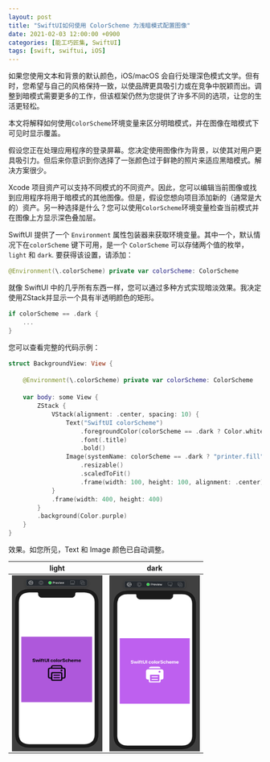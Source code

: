```yaml
---
layout: post
title: "SwiftUI如何使用 ColorScheme 为浅暗模式配置图像"
date: 2021-02-03 12:00:00 +0900
categories: [能工巧匠集, SwiftUI]
tags: [swift, swiftui, iOS]
---
```



如果您使用文本和背景的默认颜色，iOS/macOS 会自行处理深色模式文学。但有时，您希望与自己的风格保持一致，以使品牌更具吸引力或在竞争中脱颖而出。调整到暗模式需要更多的工作，但该框架仍然为您提供了许多不同的选项，让您的生活更轻松。

本文将解释如何使用`ColorScheme`环境变量来区分明暗模式，并在图像在暗模式下可见时显示覆盖。

假设您正在处理应用程序的登录屏幕。您决定使用图像作为背景，以使其对用户更具吸引力。但后来你意识到你选择了一张颜色过于鲜艳的照片来适应黑暗模式。解决方案很少。

Xcode 项目资产可以支持不同模式的不同资产。因此，您可以编辑当前图像或找到应用程序将用于暗模式的其他图像。但是，假设您想向项目添加新的（通常是大的）资产。另一种选择是什么？您可以使用`ColorScheme`环境变量检查当前模式并在图像上方显示深色叠加层。

SwiftUI 提供了一个 `Environment` 属性包装器来获取环境变量。其中一个，默认情况下在`colorScheme` 键下可用，是一个 `ColorScheme` 可以存储两个值的枚举，`light` 和 `dark`. 要获得该设置，请添加：

```swift
@Environment(\.colorScheme) private var colorScheme: ColorScheme
```


就像 SwiftUI 中的几乎所有东西一样，您可以通过多种方式实现暗淡效果。我决定使用ZStack并显示一个具有半透明颜色的矩形。

```swift
if colorScheme == .dark {
    ...
}
```


您可以查看完整的代码示例：

```swift
struct BackgroundView: View {
    
    @Environment(\.colorScheme) private var colorScheme: ColorScheme
    
    var body: some View {
        ZStack {
            VStack(alignment: .center, spacing: 10) {
                Text("SwiftUI colorScheme")
                    .foregroundColor(colorScheme == .dark ? Color.white : .black)
                    .font(.title)
                    .bold()
                Image(systemName: colorScheme == .dark ? "printer.fill" : "printer")
                    .resizable()
                    .scaledToFit()
                    .frame(width: 100, height: 100, alignment: .center)
            }
            .frame(width: 400, height: 400)
        }
        .background(Color.purple)
    }
}
```


效果。如您所见，Text 和 Image 颜色已自动调整。

| **light** | **dark** | 
| :------------: | :------------: |
| <img align="center" src="/assets/images/2020/SwiftUI-ColorScheme/ColorScheme_Light.png" width=180 height=350> | <img align="center" src="/assets/images/2020/SwiftUI-ColorScheme/ColorScheme_Dark.png" width=180 height=350> |